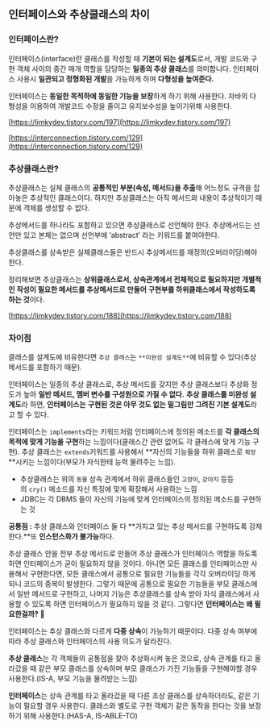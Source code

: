 ## 인터페이스와 추상클래스의 차이

### 인터페이스란?

인터페이스(interface)란 클래스를 작성할 때 **기본이 되는 설계도**로서, 개발 코드와 구현 객체 사이의 중간 매개 역할을 담당하는 **일종의 추상 클래스**를 의미합니다. 인터페이스 사용시 **일관되고 정형화된 개발**을 가능하게 하며 **다형성을 높여준다.**

인터페이스는 **동일한 목적하에 동일한 기능을 보장**하게 하기 위해 사용한다. 자바의 다형성을 이용하여 개발코드 수정을 줄이고 유지보수성을 높이기위해 사용한다.

[https://limkydev.tistory.com/197](https://limkydev.tistory.com/197)

[https://interconnection.tistory.com/129](https://interconnection.tistory.com/129)

### 추상클래스란?

추상클래스는 실체 클래스의 **공통적인 부분(속성, 메서드)을 추출**해 어느정도 규격을 잡아놓은 추상적인 클래스이다. 하지만 추상클래스는 아직 메서드와 내용이 추상적이기 때문에 객체를 생성할 수 없다.

추상메서드를 하나라도 포함하고 있으면 추상클래스로 선언해야 한다. 추상메서드는 선언만 있고 본체는 없으며 선언부에 ‘abstract’ 라는 키워드를 붙여야한다. 

추상클래스를 상속받은 실체클래스들은 반드시 추상메서드를 재정의(오버라이딩)해야 한다. 

정리해보면 추상클래스는 **상위클래스로서, 상속관계에서 전체적으로 필요하지만 개별적인 작성이 필요한 메서드를 추상메서드로 만들어 구현부를 하위클래스에서 작성하도록 하는 것**이다.

[https://limkydev.tistory.com/188](https://limkydev.tistory.com/188)

### 차이점

클래스를 설계도에 비유한다면 `추상 클래스`는 `**미완성 설계도**`에 비유할 수 있다(추상메서드를 포함하기 때문). 

인터페이스는 일종의 추상 클래스로, 추상 메서드를 갖지만 추상 클래스보다 추상화 정도가 높아 **일반 메서드, 멤버 변수를 구성원으로 가질 수 없다.** **추상 클래스를 미완성 설계도**라 하면, **인터페이스는** **구현된 것은 아무 것도 없는 밑그림만 그려진 기본 설계도**라고 할 수 있다.

인터페이스는 `implements`라는 키워드처럼 인터페이스에 정의된 메소드를 **각 클래스의 목적에 맞게 기능을 구현**하는 느낌이다(클래스간 관련 없어도 각 클래스에 맞게 기능 구현). 추상 클래스는 `extends`키워드를 사용해서 **자신의 기능들을 하위 클래스로 `확장`**시키는 느낌이다(부모가 자식한테 능력 물려주는 느낌). 

- 추상클래스는 위의 `동물` 상속 관계에서 하위 클래스들인 `고양이`, `강아지` 등등의 `cry()` 메소드를 자신 특징에 맞게 확장해서 사용하는 느낌
- JDBC는 각 DBMS 들이 자신의 기능에 맞게 인터페이스의 정의된 메소드를 구현하는 것

**공통점 :** 추상 클래스와 인터페이스 둘 다 **가지고 있는 추상 메서드를 구현하도록 강제한다.**또 **인스턴스화가 불가능**하다.

추상 클래스 안을 전부 추상 메서드로 만들어 추상 클래스가 인터페이스 역할을 하도록 하면 인터페이스가 굳이 필요하지 않을 것이다. 아니면 모든 클래스를 인터페이스만 사용해서 구현한다면, 모든 클래스에서 공통으로 필요한 기능들을 각각 오버라이딩 하게 되니 코드의 중복이 발생한다. 그렇기 때문에 공통으로 필요한 기능들을 부모 클래스에서 일반 메서드로 구현하고, 나머지 기능은 추상클래스를 상속 받아 자식 클래스에서 사용할 수 있도록 하면 인터페이스가 필요하지 않을 것 같다. 그렇다면 **인터페이스는 왜 필요한걸까? 🤔**

인터페이스는 추상 클래스와 다르게 **다중 상속**이 가능하기 때문이다. 다중 상속 여부에 따라 추상 클래스와 인터페이스의 사용 의도가 달라진다.

**추상 클래스**는 각 객체들의 공통점을 찾아 추상화시켜 놓은 것으로, 상속 관계를 타고 올라갔을 때 같은 부모 클래스를 상속하며 부모 클래스가 가진 기능들을 구현해야할 경우 사용한다.(IS-A, 부모 기능을 물려받는 느낌)

**인터페이스**는 상속 관계를 타고 올라갔을 때 다른 조상 클래스를 상속하더라도, 같은 기능이 필요할 경우 사용한다. 클래스와 별도로 구현 객체가 같은 동작을 한다는 것을 보장하기 위해 사용한다.(HAS-A, IS-ABLE-TO)
